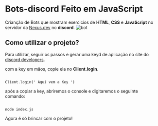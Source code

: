 # Bots-discord Feito em JavaScript
Crianção de Bots que mostram exercicios de **HTML**, **CSS** e **JavaScript** no servidor da [Nexus.dev](https://discord.gg/PVHmX52) no **discord**.
![bot](https://user-images.githubusercontent.com/49910898/68615868-a48ae300-04a2-11ea-81bc-c03b4ce5ea0b.PNG)

## Como utilizar o projeto?

Para utilizar, seguir os passos e gerar uma keyd de aplicação no site do [discord developers](https://discordapp.com/developers/applications/).

com a key em mãos, copie ela no **Client.login**.

```JS

Client.login(' Aqui vem a Key ')

```

após a copiar a key, abriremos o console e digitaremos o seguinte comando:

```Js

node index.js

```
Agora é só brincar com o projeto!

